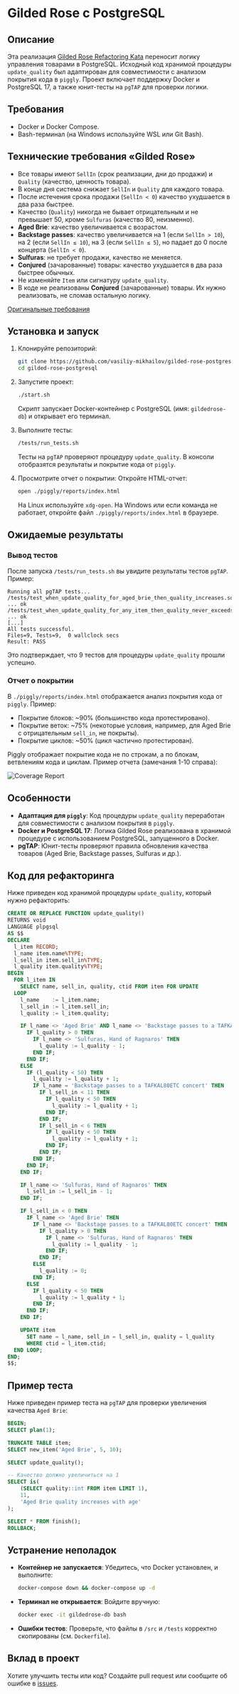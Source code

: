 # Gilded Rose с PostgreSQL

## Описание

Эта реализация [Gilded Rose Refactoring Kata](https://github.com/emilybache/GildedRose-Refactoring-Kata) переносит логику управления товарами в PostgreSQL. Исходный код хранимой процедуры `update_quality` был адаптирован для совместимости с анализом покрытия кода в `piggly`. Проект включает поддержку Docker и PostgreSQL 17, а также юнит-тесты на `pgTAP` для проверки логики.

## Требования

- Docker и Docker Compose.
- Bash-терминал (на Windows используйте WSL или Git Bash).

## Технические требования «Gilded Rose»

- Все товары имеют `SellIn` (срок реализации, дни до продажи) и `Quality` (качество, ценность товара).
- В конце дня система снижает `SellIn` и `Quality` для каждого товара.
- После истечения срока продажи (`SellIn < 0`) качество ухудшается в два раза быстрее.
- Качество (`Quality`) никогда не бывает отрицательным и не превышает 50, кроме `Sulfuras` (качество 80, неизменно).
- **Aged Brie**: качество увеличивается с возрастом.
- **Backstage passes**: качество увеличивается на 1 (если `SellIn > 10`), на 2 (если `SellIn ≤ 10`), на 3 (если `SellIn ≤ 5`), но падает до 0 после концерта (`SellIn < 0`).
- **Sulfuras**: не требует продажи, качество не меняется.
- **Conjured** (зачарованные) товары: качество ухудшается в два раза быстрее обычных.
- Не изменяйте `Item` или сигнатуру `update_quality`.
- В коде не реализованы **Conjured** (зачарованные) товары. Их нужно реализовать, не сломав остальную логику.

[Оригинальные требования](https://github.com/emilybache/GildedRose-Refactoring-Kata/blob/main/GildedRoseRequirements_ru.md)

## Установка и запуск

1. Клонируйте репозиторий:
   ```bash
   git clone https://github.com/vasiliy-mikhailov/gilded-rose-postgresql
   cd gilded-rose-postgresql
   ```

2. Запустите проект:
   ```bash
   ./start.sh
   ```
   Скрипт запускает Docker-контейнер с PostgreSQL (имя: `gildedrose-db`) и открывает его терминал.

3. Выполните тесты:
   ```bash
   /tests/run_tests.sh
   ```
   Тесты на `pgTAP` проверяют процедуру `update_quality`. В консоли отобразятся результаты и покрытие кода от `piggly`.

4. Просмотрите отчет о покрытии:
   Откройте HTML-отчет:
   ```bash
   open ./piggly/reports/index.html
   ```
   На Linux используйте `xdg-open`. На Windows или если команда не работает, откройте файл `./piggly/reports/index.html` в браузере.

## Ожидаемые результаты

### Вывод тестов
После запуска `/tests/run_tests.sh` вы увидите результаты тестов `pgTAP`. Пример:
```
Running all pgTAP tests...
/tests/test_when_update_quality_for_aged_brie_then_quality_increases.sql ... ok
/tests/test_when_update_quality_for_any_item_then_quality_never_exceeds_50.sql ... ok
[...]
All tests successful.
Files=9, Tests=9,  0 wallclock secs
Result: PASS
```
Это подтверждает, что 9 тестов для процедуры `update_quality` прошли успешно.

### Отчет о покрытии
В `./piggly/reports/index.html` отображается анализ покрытия кода от `piggly`. Пример:
- Покрытие блоков: ~90% (большинство кода протестировано).
- Покрытие веток: ~75% (некоторые условия, например, для Aged Brie с отрицательным `sell_in`, не покрыты).
- Покрытие циклов: ~50% (цикл частично протестирован).

Piggly отображает покрытие кода не по строкам, а по блокам, ветвлениям кода и циклам. Пример отчета (замечания 1-10 справа):

![Coverage Report](coverage.png)

## Особенности

- **Адаптация для `piggly`**: Код процедуры `update_quality` переработан для совместимости с анализом покрытия в `piggly`.
- **Docker и PostgreSQL 17**: Логика Gilded Rose реализована в хранимой процедуре с использованием PostgreSQL, запущенного в Docker.
- **pgTAP**: Юнит-тесты проверяют правила обновления качества товаров (Aged Brie, Backstage passes, Sulfuras и др.).

## Код для рефакторинга

Ниже приведен код хранимой процедуры `update_quality`, который нужно рефакторить:

```sql
CREATE OR REPLACE FUNCTION update_quality()
RETURNS void
LANGUAGE plpgsql
AS $$
DECLARE
  l_item RECORD;
  l_name item.name%TYPE;
  l_sell_in item.sell_in%TYPE;
  l_quality item.quality%TYPE;
BEGIN
  FOR l_item IN
    SELECT name, sell_in, quality, ctid FROM item FOR UPDATE
  LOOP
    l_name    := l_item.name;
    l_sell_in := l_item.sell_in;
    l_quality := l_item.quality;

    IF l_name <> 'Aged Brie' AND l_name <> 'Backstage passes to a TAFKAL80ETC concert' THEN
      IF l_quality > 0 THEN
        IF l_name <> 'Sulfuras, Hand of Ragnaros' THEN
          l_quality := l_quality - 1;
        END IF;
      END IF;
    ELSE
      IF (l_quality < 50) THEN
        l_quality := l_quality + 1;
        IF l_name = 'Backstage passes to a TAFKAL80ETC concert' THEN
          IF l_sell_in < 11 THEN
            IF l_quality < 50 THEN
              l_quality := l_quality + 1;
            END IF;
          END IF;
          IF l_sell_in < 6 THEN
            IF l_quality < 50 THEN
              l_quality := l_quality + 1;
            END IF;
          END IF;
        END IF;
      END IF;
    END IF;

    IF l_name <> 'Sulfuras, Hand of Ragnaros' THEN
      l_sell_in := l_sell_in - 1;
    END IF;

    IF l_sell_in < 0 THEN
      IF l_name <> 'Aged Brie' THEN
        IF l_name <> 'Backstage passes to a TAFKAL80ETC concert' THEN
          IF l_quality > 0 THEN
            IF l_name <> 'Sulfuras, Hand of Ragnaros' THEN
              l_quality := l_quality - 1;
            END IF;
          END IF;
        ELSE
          l_quality := 0;
        END IF;
      ELSE
        IF l_quality < 50 THEN
          l_quality := l_quality + 1;
        END IF;
      END IF;
    END IF;

    UPDATE item
      SET name = l_name, sell_in = l_sell_in, quality = l_quality
      WHERE ctid = l_item.ctid;
  END LOOP;
END;
$$;
```

## Пример теста

Ниже приведен пример теста на `pgTAP` для проверки увеличения качества `Aged Brie`:

```sql
BEGIN;
SELECT plan(1);

TRUNCATE TABLE item;
SELECT new_item('Aged Brie', 5, 10);

SELECT update_quality();

-- Качество должно увеличиться на 1
SELECT is(
    (SELECT quality::int FROM item LIMIT 1),
    11,
    'Aged Brie quality increases with age'
);

SELECT * FROM finish();
ROLLBACK;
```

## Устранение неполадок

- **Контейнер не запускается**: Убедитесь, что Docker установлен, и выполните:
  ```bash
  docker-compose down && docker-compose up -d
  ```
- **Терминал не открывается**: Войдите вручную:
  ```bash
  docker exec -it gildedrose-db bash
  ```
- **Ошибки тестов**: Проверьте, что файлы в `/src` и `/tests` корректно скопированы (см. `Dockerfile`).

## Вклад в проект

Хотите улучшить тесты или код? Создайте pull request или сообщите об ошибке в [issues](https://github.com/vasiliy-mikhailov/gilded-rose-postgresql/issues).
